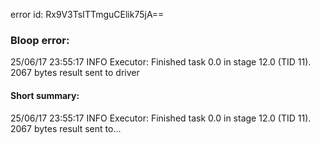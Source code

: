 error id: Rx9V3TsITTmguCElik75jA==
### Bloop error:

25/06/17 23:55:17 INFO Executor: Finished task 0.0 in stage 12.0 (TID 11). 2067 bytes result sent to driver
#### Short summary: 

25/06/17 23:55:17 INFO Executor: Finished task 0.0 in stage 12.0 (TID 11). 2067 bytes result sent to...